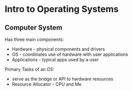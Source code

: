 # Intro to Operating Systems

## Computer System
Has three main components:
- Hardware - physical components and drivers
- OS - coordinates use of hardware with user applications
- Applications - typical apps used by a user

Primary Tasks of an OS:
- serve as the bridge or API to hardware resources
- Resource Allocator - CPU and Me